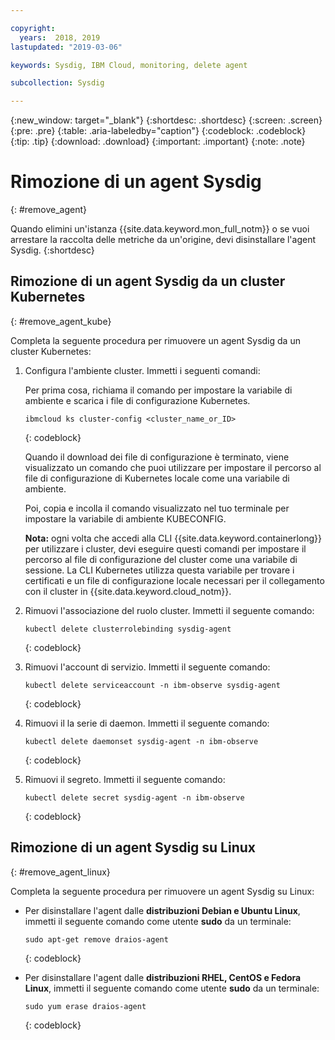 ```yaml
---

copyright:
  years:  2018, 2019
lastupdated: "2019-03-06"

keywords: Sysdig, IBM Cloud, monitoring, delete agent

subcollection: Sysdig

---
```


{:new_window: target="_blank"}
{:shortdesc: .shortdesc}
{:screen: .screen}
{:pre: .pre}
{:table: .aria-labeledby="caption"}
{:codeblock: .codeblock}
{:tip: .tip}
{:download: .download}
{:important: .important}
{:note: .note}

# Rimozione di un agent Sysdig
{: #remove_agent}

Quando elimini un'istanza {{site.data.keyword.mon_full_notm}} o se vuoi arrestare la raccolta delle metriche da un'origine, devi disinstallare l'agent Sysdig.
{:shortdesc}


## Rimozione di un agent Sysdig da un cluster Kubernetes
{: #remove_agent_kube}

Completa la seguente procedura per rimuovere un agent Sysdig da un cluster Kubernetes:

1. Configura l'ambiente cluster. Immetti i seguenti comandi:

    Per prima cosa, richiama il comando per impostare la variabile di ambiente e scarica i file di configurazione Kubernetes.

    ```
    ibmcloud ks cluster-config <cluster_name_or_ID>
    ```
    {: codeblock}

    Quando il download dei file di configurazione è terminato, viene visualizzato un comando che puoi utilizzare per impostare il percorso al file di configurazione di Kubernetes locale come una variabile di ambiente.

    Poi, copia e incolla il comando visualizzato nel tuo terminale per impostare la variabile di ambiente KUBECONFIG.

    **Nota:** ogni volta che accedi alla CLI {{site.data.keyword.containerlong}} per utilizzare i cluster, devi eseguire questi comandi per impostare il percorso al file di configurazione del cluster come una variabile di sessione. La CLI Kubernetes utilizza questa variabile per trovare i certificati e un file di configurazione locale necessari per il collegamento con il cluster in {{site.data.keyword.cloud_notm}}.

2. Rimuovi l'associazione del ruolo cluster. Immetti il seguente comando:

    ```
    kubectl delete clusterrolebinding sysdig-agent
    ```
    {: codeblock}

3. Rimuovi l'account di servizio. Immetti il seguente comando:

    ```
    kubectl delete serviceaccount -n ibm-observe sysdig-agent
    ```
    {: codeblock}

4. Rimuovi il la serie di daemon. Immetti il seguente comando:

    ```
    kubectl delete daemonset sysdig-agent -n ibm-observe
    ```
    {: codeblock}

5. Rimuovi il segreto. Immetti il seguente comando:

    ```
    kubectl delete secret sysdig-agent -n ibm-observe
    ```
    {: codeblock}




## Rimozione di un agent Sysdig su Linux
{: #remove_agent_linux}

Completa la seguente procedura per rimuovere un agent Sysdig su Linux:

* Per disinstallare l'agent dalle **distribuzioni Debian e Ubuntu Linux**, immetti il seguente comando come utente **sudo** da un terminale:

    ```
    sudo apt-get remove draios-agent
    ```
    {: codeblock}

* Per disinstallare l'agent dalle **distribuzioni RHEL, CentOS e Fedora Linux**, immetti il seguente comando come utente **sudo** da un terminale:

    ```
    sudo yum erase draios-agent
    ```
    {: codeblock}


